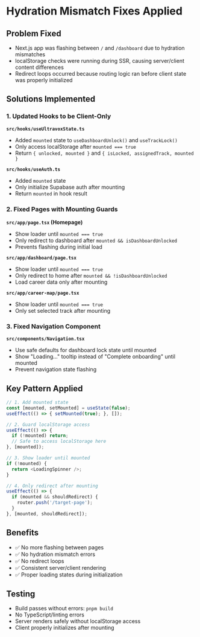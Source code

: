 # Hydration Mismatch Fixes Applied

## Problem Fixed
- Next.js app was flashing between `/` and `/dashboard` due to hydration mismatches
- localStorage checks were running during SSR, causing server/client content differences
- Redirect loops occurred because routing logic ran before client state was properly initialized

## Solutions Implemented

### 1. Updated Hooks to be Client-Only

**`src/hooks/useUltravoxState.ts`**
- Added `mounted` state to `useDashboardUnlock()` and `useTrackLock()`
- Only access localStorage after `mounted === true`
- Return `{ unlocked, mounted }` and `{ isLocked, assignedTrack, mounted }`

**`src/hooks/useAuth.ts`**
- Added `mounted` state
- Only initialize Supabase auth after mounting
- Return `mounted` in hook result

### 2. Fixed Pages with Mounting Guards

**`src/app/page.tsx` (Homepage)**
- Show loader until `mounted === true`
- Only redirect to dashboard after `mounted && isDashboardUnlocked`
- Prevents flashing during initial load

**`src/app/dashboard/page.tsx`**
- Show loader until `mounted === true`
- Only redirect to home after `mounted && !isDashboardUnlocked`
- Load career data only after mounting

**`src/app/career-map/page.tsx`**
- Show loader until `mounted === true`
- Only set selected track after mounting

### 3. Fixed Navigation Component

**`src/components/Navigation.tsx`**
- Use safe defaults for dashboard lock state until mounted
- Show "Loading..." tooltip instead of "Complete onboarding" until mounted
- Prevent navigation state flashing

## Key Pattern Applied

```typescript
// 1. Add mounted state
const [mounted, setMounted] = useState(false);
useEffect(() => { setMounted(true); }, []);

// 2. Guard localStorage access
useEffect(() => {
  if (!mounted) return;
  // Safe to access localStorage here
}, [mounted]);

// 3. Show loader until mounted
if (!mounted) {
  return <LoadingSpinner />;
}

// 4. Only redirect after mounting
useEffect(() => {
  if (mounted && shouldRedirect) {
    router.push('/target-page');
  }
}, [mounted, shouldRedirect]);
```

## Benefits
- ✅ No more flashing between pages
- ✅ No hydration mismatch errors
- ✅ No redirect loops
- ✅ Consistent server/client rendering
- ✅ Proper loading states during initialization

## Testing
- Build passes without errors: `pnpm build`
- No TypeScript/linting errors
- Server renders safely without localStorage access
- Client properly initializes after mounting
